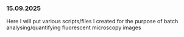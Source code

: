 ### 15.09.2025

Here I will put various scripts/files I created for the purpose of batch analysing/quantifying fluorescent microscopy images
